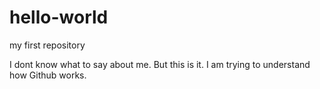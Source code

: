 # hello-world
my first repository

I dont know what to say about me.
But this is it. I am trying to understand how Github works.
